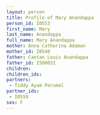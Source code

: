 ```yaml
---
layout: person
title: Profile of Mary Anandappa
person_id: I0553
first_name: Mary
last_name: Anandappa
full_name: Mary Anandappa
mother: Anna Catherina Adaman
mother_id: I0548
father: Caetan Louis Anandappa
father_id: I500032
children:
children_ids:
partners:
 - Tiddy Ayam Perumal
partner_ids:
 - I0559
sex: F
---
```


